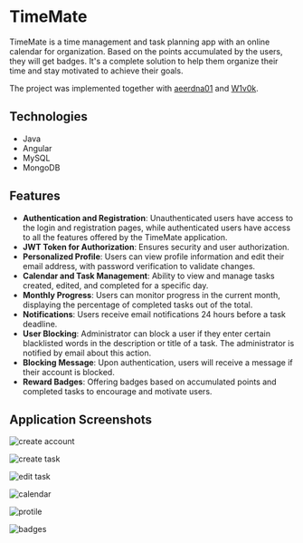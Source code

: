 # TimeMate
TimeMate is a time management and task planning app with an online calendar for organization. Based on the points accumulated by the users, they will get badges. It's a complete solution to help them organize their time and stay motivated to achieve their goals.

The project was implemented together with [aeerdna01](https://github.com/aeerdna01) and [W1v0k](https://github.com/W1v0k).

## Technologies 
- Java
- Angular
- MySQL
- MongoDB

## Features

- **Authentication and Registration**: Unauthenticated users have access to the login and registration pages, while authenticated users have access to all the features offered by the TimeMate application.
- **JWT Token for Authorization**: Ensures security and user authorization.
- **Personalized Profile**: Users can view profile information and edit their email address, with password verification to validate changes.
- **Calendar and Task Management**: Ability to view and manage tasks created, edited, and completed for a specific day.
- **Monthly Progress**: Users can monitor progress in the current month, displaying the percentage of completed tasks out of the total.
- **Notifications**: Users receive email notifications 24 hours before a task deadline.
- **User Blocking**: Administrator can block a user if they enter certain blacklisted words in the description or title of a task. The administrator is notified by email about this action.
- **Blocking Message**: Upon authentication, users will receive a message if their account is blocked.
- **Reward Badges**: Offering badges based on accumulated points and completed tasks to encourage and motivate users.

## Application Screenshots
![create account](https://github.com/Carla-Husman/TimeMate/assets/125916556/ead8252b-d5e1-429c-8b25-3192752ceb24)

![create task](https://github.com/Carla-Husman/TimeMate/assets/125916556/04ecb047-a750-425f-a809-101fc1b0ea54)

![edit task](https://github.com/Carla-Husman/TimeMate/assets/125916556/67708ab9-afa6-431d-9ce1-abca3109ce19)

![calendar](https://github.com/Carla-Husman/TimeMate/assets/125916556/549b6791-8324-4374-a743-848ac9d74f2d)

![protile](https://github.com/Carla-Husman/TimeMate/assets/125916556/b04a9f62-f8ec-4120-bf7e-7d26901186de)

![badges](https://github.com/Carla-Husman/TimeMate/assets/125916556/c780fb64-d1ba-485a-89a7-f6bac5bad9c5)


